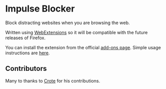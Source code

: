 # Impulse Blocker

Block distracting websites when you are browsing the web.

Written using [WebExtensions](https://developer.mozilla.org/en-US/Add-ons/WebExtensions) so it will be compatible with the future releases of Firefox.

You can install the extension from the official [add-ons page](https://addons.mozilla.org/en-US/firefox/addon/impulse-blocker/). Simple usage instructions are [here](http://raicem.github.io/2017/05/17/impulse-blocker-guide/).

## Contributors

Many to thanks to [Crote](https://github.com/Crotek) for his contributions.
